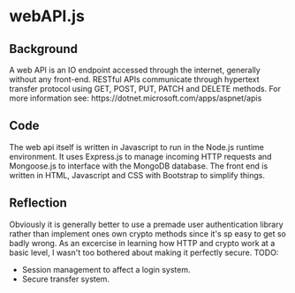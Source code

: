 <h1>webAPI.js</h1>
<h2>Background</h2>
<p>
  A web API is an IO endpoint accessed through the internet, generally without any front-end. RESTful APIs communicate through hypertext transfer protocol using GET, POST, PUT, PATCH and DELETE methods.
  For more information see: https://dotnet.microsoft.com/apps/aspnet/apis
</p>
<h2>Code</h2>
<p>
  The web api itself is written in Javascript to run in the Node.js runtime environment. It uses Express.js to manage incoming HTTP requests and Mongoose.js to interface with the MongoDB database. The front end is written in HTML, Javascript and CSS with Bootstrap to simplify things.
</p>
<h2>Reflection</h2>
<p>
  Obviously it is generally better to use a premade user authentication library rather than implement ones own crypto methods since it's sp easy to get so badly wrong. As an excercise in learning how HTTP and crypto work at a basic level, I wasn't too bothered about making it perfectly secure.
TODO:
  <ul>
    <li>
        Session management to affect a login system.
    </li>
    <li>
        Secure transfer system.
    </li>
  </ul>
</p>
